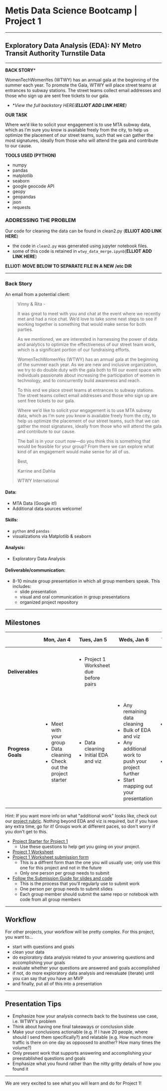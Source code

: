 # Metis Data Science Bootcamp | Project 1
---

## Exploratory Data Analysis (EDA): NY Metro Transit Authority Turnstile Data
---


**BACK STORY**\*

WomenTechWomenYes (WTWY) has an annual gala at the beginning of the summer each year. To promote the Gala, WTWY will place street teams at entrances to subway stations. The street teams collect email addresses and those who sign up are sent free tickets to our gala.

* \**View the full backstory HERE(**ELLIOT ADD LINK HERE**)*


**OUR TASK**

Where we’d like to solicit your engagement is to use MTA subway data, which as I’m sure you know is available freely from the city, to help us optimize the placement of our street teams, such that we can gather the most signatures, ideally from those who will attend the gala and contribute to our cause.

**TOOLS USED (PYTHON)**

- numpy
- pandas
- matplotlib
- seaborn
- google geocode API
- geopy
- geopandas
- json
- requests





### ADDRESSING THE PROBLEM

Our code for cleaning the data can be found in clean2.py (**ELLIOT ADD LINK HERE**)
  - the code in ``clean2.py`` was generated using jupyter notebook files.
  - some of this code is retained in ``wtwy_data_merge.ipynb``(**ELLIOT ADD LINK HERE**)
  




**ELLIOT: MOVE BELOW TO SEPARATE FILE IN A NEW /etc DIR**

---
### Back Story

An email from a potential client:

> Vinny & Rita -
>
> It was great to meet with you and chat at the event where we recently met and had a nice chat. We’d love to take some next steps to see if working together is something that would make sense for both parties.
>
> As we mentioned, we are interested in harnessing the power of data and analytics to optimize the effectiveness of our street team work, which is a significant portion of our fundraising efforts.
>
> WomenTechWomenYes (WTWY) has an annual gala at the beginning of the summer each year. As we are new and inclusive organization, we try to do double duty with the gala both to fill our event space with individuals passionate about increasing the participation of women in technology, and to concurrently build awareness and reach.
>
> To this end we place street teams at entrances to subway stations. The street teams collect email addresses and those who sign up are sent free tickets to our gala.
>
> Where we’d like to solicit your engagement is to use MTA subway data, which as I’m sure you know is available freely from the city, to help us optimize the placement of our street teams, such that we can gather the most signatures, ideally from those who will attend the gala and contribute to our cause.
>
> The ball is in your court now—do you think this is something that would be feasible for your group? From there we can explore what kind of an engagement would make sense for all of us.
>
> Best,
>
> Karrine and Dahlia
>
> WTWY International




#### Data:

 * MTA Data (Google it!)
 * Additional data sources welcome!
  
#### Skills:

 * `python` and `pandas`
 * visualizations via Matplotlib & seaborn

#### Analysis:

 * Exploratory Data Analysis


#### Deliverable/communication:

 * 8-10 minute group presentation in which all group members speak. This includes: 
   * slide presentation
   * visual and oral communication in group presentations
   * organized project repository
   
   

---
  


## Milestones

|                    | Mon, Jan 4                                                                                         | Tues, Jan 5                                                 | Weds, Jan 6                                                                                                                                                                    | Thurs, Jan 7                                                                                                | Fri, Jan 8                                                                                     | Mon, Jan 11                                   |
| ------------------ | -------------------------------------------------------------------------------------------------- | ----------------------------------------------------------- | ------------------------------------------------------------------------------------------------------------------------------------------------------------------------------ | ----------------------------------------------------------------------------------------------------------- | ---------------------------------------------------------------------------------------------- | --------------------------------------------- |
| **Deliverables**   |                                                                                                    | <ul><li>Project 1 Worksheet due before pairs</li></ul>      |                                                                                                                                                                                |                                                                                                             | <ul><li>Presentations after lunch (time subject to change)<li>Slides due by EOD</li></li></ul> | <ul><li>Clean code due before pairs</li></ul> |
| **Progress Goals** | <ul><li>Meet with your group</li><li>Data cleaning</li><li>Check out the project starter</li></ul> | <ul><li>Data cleaning</li><li>Initial EDA and viz</li></ul> | <ul><li>Any remaining data cleaning</li><li>Bulk of EDA and viz</li><li>Any additional work to push your project further</li><li>Start mapping out your presentation</li></ul> | <ul><li>Any remaining EDA, viz, and additional work</li><li>Finish and practice your presentation</li></ul> | <ul><li>Practice your presentation</li></ul>                                                   |                                               |




 
 Hint: If you want more info on what "additional work" looks like, check out our [project rubric](https://docs.google.com/document/d/1oAJrWNR7HxNJVI2IHUuHArEvBccowLqvPObYbqtH0rs/edit). Nothing beyond EDA and viz is required, but if you have any extra time, go for it! Groups work at different paces, so don't worry if you don't get to this.


* [Project Starter for Project 1](https://github.com/thisismetis/onl_ds5/tree/main/project_starters/questions/project_1_starter)
  * Use these questions to help get you going on your project.
* [Project 1 Worksheet](https://docs.google.com/document/d/1vi2JkqC70IAbuhDpi5THGe2keV3_E-EoovI5ZxwpmyQ/edit#)
* [Project 1 Worksheet submission form](https://docs.google.com/forms/d/1v6evG8IfAYbaEBNm2UQEBPV0sttlW0ZubnlQVKdw0zc/edit?usp=sharing)
  * This is a diffrent form than the one you will usually use; only use this one for this project and not in the future
  * Only one person per group needs to submit
* [Follow the Submission Guide for slides and code](https://github.com/thisismetis/onl_ds5/blob/main/submissions.md)
  * This is the process that you'll regularly use to submit work
  * One person per group needs to submit slides
  * Each group member should submit the same repo or notebook with code from all group members
  
  
---

  


## Workflow

For other projects, your workflow will be pretty complex. For this project, you want to... 
* start with questions and goals
* clean your data
* do exploratory data analysis related to your answering questions and accomplishing your goals 
* evaluate whether your questions are answered and goals accomplished
* if not, do more exploratory data analysis and reevaluate (iterate) until you can say that you have an MVP
* and finally, put all of this into a presentation


---

## Presentation Tips


* Emphasize how your analysis connects back to the business use case, i.e. WTWY's problem
* Think about having one final takeaways or conclusion slide
* Make your conclusions actionable (e.g. If I have 20 people, where should I send them specifically?) and relatable (e.g. How much more traffic is there on one day as oppoosed to another? How many times the volume?) 
* Only present work that supports answering and accomplishing your preestablished questions and goals
* Emphasize what you found rather than the nitty gritty details of how you found it



---
We are very excited to see what you will learn and do for Project 1!
